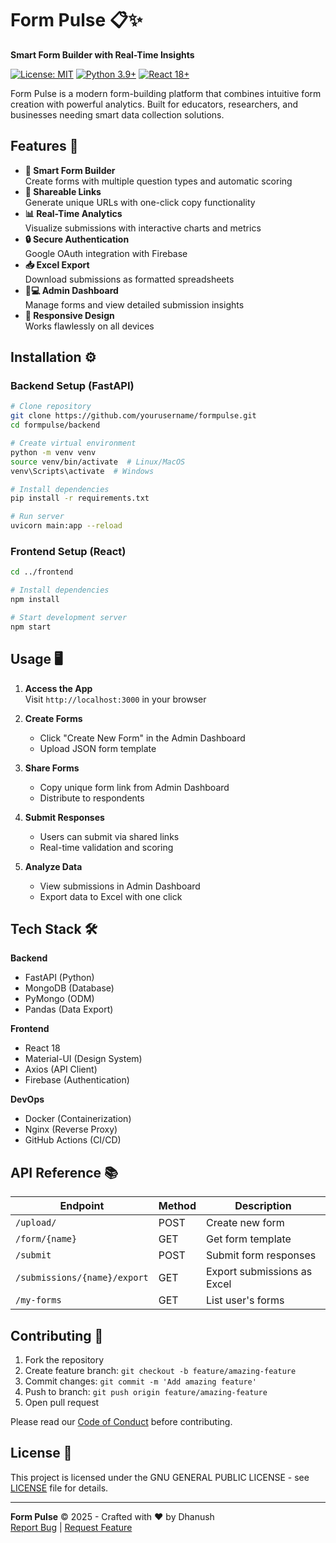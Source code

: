 # Form Pulse 📋✨

**Smart Form Builder with Real-Time Insights**

[![License: MIT](https://img.shields.io/badge/License-MIT-blue.svg)](https://opensource.org/licenses/MIT)
[![Python 3.9+](https://img.shields.io/badge/Python-3.9+-green.svg)](https://www.python.org/)
[![React 18+](https://img.shields.io/badge/React-18+-61DAFB.svg)](https://reactjs.org/)

Form Pulse is a modern form-building platform that combines intuitive form creation with powerful analytics. Built for educators, researchers, and businesses needing smart data collection solutions.

## Features 🚀

- **📝 Smart Form Builder**  
  Create forms with multiple question types and automatic scoring
- **🔗 Shareable Links**  
  Generate unique URLs with one-click copy functionality
- **📊 Real-Time Analytics**  
  Visualize submissions with interactive charts and metrics
- **🔒 Secure Authentication**  
  Google OAuth integration with Firebase
- **📥 Excel Export**  
  Download submissions as formatted spreadsheets
- **👩💻 Admin Dashboard**  
  Manage forms and view detailed submission insights
- **📱 Responsive Design**  
  Works flawlessly on all devices

## Installation ⚙️

### Backend Setup (FastAPI)

```bash
# Clone repository
git clone https://github.com/yourusername/formpulse.git
cd formpulse/backend

# Create virtual environment
python -m venv venv
source venv/bin/activate  # Linux/MacOS
venv\Scripts\activate  # Windows

# Install dependencies
pip install -r requirements.txt

# Run server
uvicorn main:app --reload
```

### Frontend Setup (React)

```bash
cd ../frontend

# Install dependencies
npm install

# Start development server
npm start
```

## Usage 🖥️

1. **Access the App**  
   Visit `http://localhost:3000` in your browser

2. **Create Forms**  
   - Click "Create New Form" in the Admin Dashboard
   - Upload JSON form template 

3. **Share Forms**  
   - Copy unique form link from Admin Dashboard
   - Distribute to respondents

4. **Submit Responses**  
   - Users can submit via shared links
   - Real-time validation and scoring

5. **Analyze Data**  
   - View submissions in Admin Dashboard
   - Export data to Excel with one click

## Tech Stack 🛠️

**Backend**  
- FastAPI (Python)
- MongoDB (Database)
- PyMongo (ODM)
- Pandas (Data Export)

**Frontend**  
- React 18
- Material-UI (Design System)
- Axios (API Client)
- Firebase (Authentication)

**DevOps**  
- Docker (Containerization)
- Nginx (Reverse Proxy)
- GitHub Actions (CI/CD)

## API Reference 📚

| Endpoint | Method | Description |
|----------|--------|-------------|
| `/upload/` | POST | Create new form |
| `/form/{name}` | GET | Get form template |
| `/submit` | POST | Submit form responses |
| `/submissions/{name}/export` | GET | Export submissions as Excel |
| `/my-forms` | GET | List user's forms |

## Contributing 🤝

1. Fork the repository
2. Create feature branch: `git checkout -b feature/amazing-feature`
3. Commit changes: `git commit -m 'Add amazing feature'`
4. Push to branch: `git push origin feature/amazing-feature`
5. Open pull request

Please read our [Code of Conduct](CODE_OF_CONDUCT.md) before contributing.

## License 📄

This project is licensed under the GNU GENERAL PUBLIC LICENSE - see [LICENSE](LICENSE) file for details.

---

**Form Pulse** © 2025 - Crafted with ❤️ by Dhanush  
[Report Bug](https://github.com/gdhanush27/Form-Pulse/issues) | [Request Feature](https://github.com/gdhanush27/Form-Pulse/issues)

